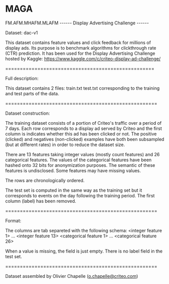 # MAGA
FM.AFM.MHAFM.MLAFM
        ------ Display Advertising Challenge ------

Dataset: dac-v1

This dataset contains feature values and click feedback for millions of display 
ads. Its purpose is to benchmark algorithms for clickthrough rate (CTR) prediction.
It has been used for the Display Advertising Challenge hosted by Kaggle:
https://www.kaggle.com/c/criteo-display-ad-challenge/

===================================================

Full description:

This dataset contains 2 files:
  train.txt
  test.txt
corresponding to the training and test parts of the data. 

====================================================

Dataset construction:

The training dataset consists of a portion of Criteo's traffic over a period
of 7 days. Each row corresponds to a display ad served by Criteo and the first
column is indicates whether this ad has been clicked or not.
The positive (clicked) and negatives (non-clicked) examples have both been
subsampled (but at different rates) in order to reduce the dataset size.

There are 13 features taking integer values (mostly count features) and 26
categorical features. The values of the categorical features have been hashed
onto 32 bits for anonymization purposes. 
The semantic of these features is undisclosed. Some features may have missing values.

The rows are chronologically ordered.

The test set is computed in the same way as the training set but it 
corresponds to events on the day following the training period. 
The first column (label) has been removed.

====================================================

Format:

The columns are tab separeted with the following schema:
<label> <integer feature 1> ... <integer feature 13> <categorical feature 1> ... <categorical feature 26>

When a value is missing, the field is just empty.
There is no label field in the test set.

====================================================

Dataset assembled by Olivier Chapelle (o.chapelle@criteo.com)
